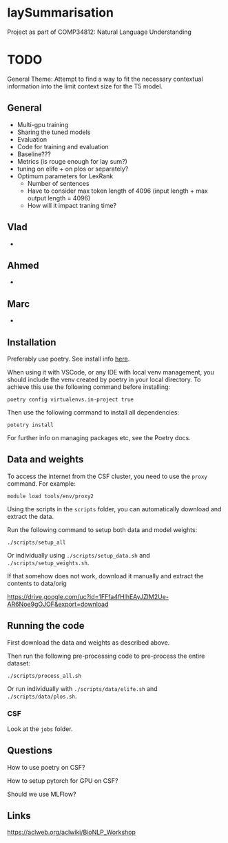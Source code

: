 # laySummarisation

Project as part of COMP34812: Natural Language Understanding

# TODO


General Theme: Attempt to find a way to fit the necessary contextual information into the limit context size for the T5 model. 

## General

- Multi-gpu training
- Sharing the tuned models
- Evaluation
- Code for training and evaluation
- Baseline???
- Metrics (is rouge enough for lay sum?)
- tuning on elife + on plos or separately?
- Optimum parameters for LexRank
  - Number of sentences
  - Have to consider max token length of 4096 (input length + max output length = 4096)
  - How will it impact traning time?

## Vlad

- 

## Ahmed

- 

## Marc

- 

## Installation

Preferably use poetry. See install info [here](https://python-poetry.org/docs/).

When using it with VSCode, or any IDE with local venv management, you should include the venv created by poetry in your local directory. To achieve this use the following command before installing:

```shell
poetry config virtualenvs.in-project true
```

Then use the following command to install all dependencies:

```shell
potetry install
```

For further info on managing packages etc, see the Poetry docs.

## Data and weights

To access the internet from the CSF cluster, you need to use the `proxy` command. For example:

```shell
module load tools/env/proxy2
```

Using the scripts in the `scripts` folder, you can automatically download and extract the data.

Run the following command to setup both data and model weights:

```shell
./scripts/setup_all
```

Or individually using `./scripts/setup_data.sh` and `./scripts/setup_weights.sh`.

If that somehow does not work, download it manually and extract the contents to data/orig

<https://drive.google.com/uc?id=1FFfa4fHlhEAyJZIM2Ue-AR6Noe9gOJOF&export=download>

## Running the code

First download the data and weights as described above.

Then run the following pre-processing code to pre-process the entire dataset:
```shell
./scripts/process_all.sh
```

Or run individually with `./scripts/data/elife.sh` and `./scripts/data/plos.sh`.

### CSF

Look at the `jobs` folder.

## Questions

How to use poetry on CSF?

How to setup pytorch for GPU on CSF?

Should we use MLFlow?

## Links

https://aclweb.org/aclwiki/BioNLP_Workshop
